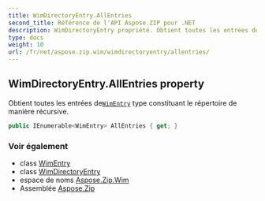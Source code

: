 ```yaml
---
title: WimDirectoryEntry.AllEntries
second_title: Référence de l'API Aspose.ZIP pour .NET
description: WimDirectoryEntry propriété. Obtient toutes les entrées deWimEntry type constituant le répertoire de manière récursive.
type: docs
weight: 10
url: /fr/net/aspose.zip.wim/wimdirectoryentry/allentries/
---
```

## WimDirectoryEntry.AllEntries property

Obtient toutes les entrées de[`WimEntry`](../../wimentry/) type constituant le répertoire de manière récursive.

```csharp
public IEnumerable<WimEntry> AllEntries { get; }
```

### Voir également

* class [WimEntry](../../wimentry/)
* class [WimDirectoryEntry](../)
* espace de noms [Aspose.Zip.Wim](../../wimdirectoryentry/)
* Assemblée [Aspose.Zip](../../../)


